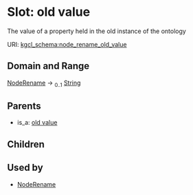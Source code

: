 
# Slot: old value


The value of a property held in the old instance of the ontology

URI: [kgcl_schema:node_rename_old_value](https://w3id.org/kgcl-schema/node_rename_old_value)


## Domain and Range

[NodeRename](NodeRename.md) &#8594;  <sub>0..1</sub> [String](types/String.md)

## Parents

 *  is_a: [old value](old_value.md)

## Children


## Used by

 * [NodeRename](NodeRename.md)
